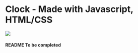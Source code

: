 # Clock - Made with Javascript, HTML/CSS

<img src="Assets/Screenshot 2020-08-04 at 13.21.44.png" />

#### README To be completed